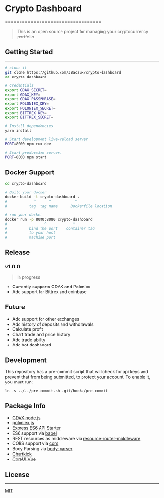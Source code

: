 # Crypto Dashboard
==================================

> This is an open source project for managing your cryptocurrency portfolio.

## Getting Started
---------------

```sh
# clone it
git clone https://github.com/JBaczuk/crypto-dashboard
cd crypto-dashboard

# Credentials
export GDAX_SECRET=
export GDAX_KEY=
export GDAX_PASSPHRASE=
export POLONIEX_KEY=
export POLONIEX_SECRET=
export BITTREX_KEY=
export BITTREX_SECRET=

# Install dependencies
yarn install

# Start development live-reload server
PORT=8000 npm run dev

# Start production server:
PORT=8000 npm start
```
Docker Support
------
```sh
cd crypto-dashboard

# Build your docker
docker build -t crypto-dashboard .
#            ^      ^           ^
#          tag  tag name      Dockerfile location

# run your docker
docker run -p 8080:8080 crypto-dashboard
#                 ^            ^
#          bind the port    container tag
#          to your host
#          machine port   

```
## Release
### v1.0.0
> In progress
- Currently supports GDAX and Poloniex
- Add support for Bittrex and coinbase

## Future
- Add support for other exchanges
- Add history of deposits and withdrawals
- Calculate profit
- Chart trade and price history
- Add trade ability
- Add bot dashboard

## Development
This repository has a pre-commit script that will check for api keys and prevent that from being submitted, to protect your account.  To enable it, you must run:

`ln -s ../../pre-commit.sh .git/hooks/pre-commit`

## Package Info
- [GDAX node.js](https://github.com/coinbase/gdax-node)
- [poloniex.js](https://github.com/premasagar/poloniex.js)
- [Express ES6 API Starter](https://github.com/developit/express-es6-rest-api)
- ES6 support via [babel](https://babeljs.io)
- REST resources as middleware via [resource-router-middleware](https://github.com/developit/resource-router-middleware)
- CORS support via [cors](https://github.com/troygoode/node-cors)
- Body Parsing via [body-parser](https://github.com/expressjs/body-parser)
- [Chartkick](https://github.com/ankane/vue-chartkick)
- [CoreUI Vue](https://github.com/mrholek/CoreUI-Vue)

## License
-------

[MIT](https://github.com/JBaczuk/crypto-dashboard/blob/master/LICENSE)
